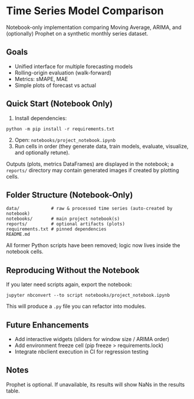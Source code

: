 # Time Series Model Comparison

Notebook-only implementation comparing Moving Average, ARIMA, and (optionally) Prophet on a synthetic monthly series dataset.

## Goals
- Unified interface for multiple forecasting models
- Rolling-origin evaluation (walk-forward)
- Metrics: sMAPE, MAE
- Simple plots of forecast vs actual

## Quick Start (Notebook Only)
1. Install dependencies:
```
python -m pip install -r requirements.txt
```
2. Open: `notebooks/project_notebook.ipynb`
3. Run cells in order (they generate data, train models, evaluate, visualize, and optionally retune).

Outputs (plots, metrics DataFrames) are displayed in the notebook; a `reports/` directory may contain generated images if created by plotting cells.

## Folder Structure (Notebook-Only)
```
data/            # raw & processed time series (auto-created by notebook)
notebooks/       # main project notebook(s)
reports/         # optional artifacts (plots)
requirements.txt # pinned dependencies
README.md
```

All former Python scripts have been removed; logic now lives inside the notebook cells.

## Reproducing Without the Notebook
If you later need scripts again, export the notebook:
```
jupyter nbconvert --to script notebooks/project_notebook.ipynb
```
This will produce a `.py` file you can refactor into modules.

## Future Enhancements
- Add interactive widgets (sliders for window size / ARIMA order)
- Add environment freeze cell (pip freeze > requirements.lock)
- Integrate nbclient execution in CI for regression testing

## Notes
Prophet is optional. If unavailable, its results will show NaNs in the results table.
